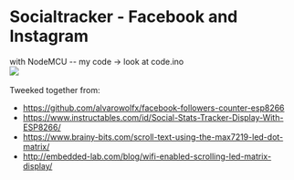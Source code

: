 # Socialtracker - Facebook and Instagram
with NodeMCU -- my code -> look at code.ino<br>
<img src="https://media.giphy.com/media/Ojn2HN2bitd2d404MA/200w_d.gif"><br>
<br>
Tweeked together from:
* https://github.com/alvarowolfx/facebook-followers-counter-esp8266
* https://www.instructables.com/id/Social-Stats-Tracker-Display-With-ESP8266/
* https://www.brainy-bits.com/scroll-text-using-the-max7219-led-dot-matrix/
* http://embedded-lab.com/blog/wifi-enabled-scrolling-led-matrix-display/
<br>

